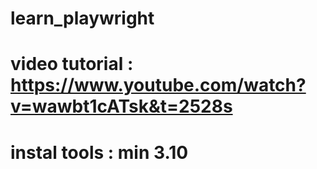 # learn_playwright
# video tutorial : https://www.youtube.com/watch?v=wawbt1cATsk&t=2528s
# instal tools : min 3.10
